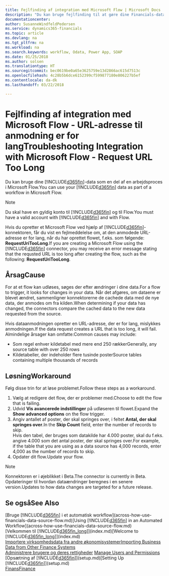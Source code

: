 ```yaml
---
title: Fejlfinding af integration med Microsoft Flow | Microsoft Docs
description: "Du kan bruge fejlfinding til at gøre dine Financials-data tilgængelige som datakilde og angive en OData URL-adresse til dine webtjenester for at oprette et automatiseret workflow."
documentationcenter: 
author: SusanneWindfeldPedersen
ms.service: dynamics365-financials
ms.topic: article
ms.devlang: na
ms.tgt_pltfrm: na
ms.workload: na
ms.search.keywords: workflow, Odata, Power App, SOAP
ms.date: 01/25/2018
ms.author: solsen
ms.translationtype: HT
ms.sourcegitcommit: bec0619be0a65e3625759e13d2866ac615d7513c
ms.openlocfilehash: 4c28b5b6dce6152399cf599877180e806227b5ef
ms.contentlocale: da-dk
ms.lasthandoff: 03/22/2018

---
```

# <a name="troubleshooting-integration-with-microsoft-flow---request-url-too-long"></a><span data-ttu-id="ca20d-103">Fejlfinding af integration med Microsoft Flow - URL-adresse til anmodning er for lang</span><span class="sxs-lookup"><span data-stu-id="ca20d-103">Troubleshooting Integration with Microsoft Flow - Request URL Too Long</span></span>
<span data-ttu-id="ca20d-104">Du kan bruge dine [!INCLUDE[d365fin](includes/d365fin_md.md)]-data som en del af en arbejdsproces i Microsoft Flow.</span><span class="sxs-lookup"><span data-stu-id="ca20d-104">You can use your [!INCLUDE[d365fin](includes/d365fin_md.md)] data as part of a workflow in Microsoft Flow.</span></span>  

> [!NOTE]  
>   <span data-ttu-id="ca20d-105">Du skal have en gyldig konto til [!INCLUDE[d365fin](includes/d365fin_md.md)] og til Flow.</span><span class="sxs-lookup"><span data-stu-id="ca20d-105">You must have a valid account with [!INCLUDE[d365fin](includes/d365fin_md.md)] and with Flow.</span></span>  

<span data-ttu-id="ca20d-106">Hvis du opretter et Microsoft Flow ved hjælp af [!INCLUDE[d365fin](includes/d365fin_md.md)]-konnektoren, får du vist en fejlmeddelelse om, at den anmodede URL-adresse er for lang, når du har oprettet flowet, f.eks. som følgende: **RequestUriTooLong**.</span><span class="sxs-lookup"><span data-stu-id="ca20d-106">If you are creating a Microsoft Flow using the [!INCLUDE[d365fin](includes/d365fin_md.md)] connector, you may receive an error message stating that the requsted URL is too long after creating the flow, such as the following: **RequestUriTooLong**.</span></span>

## <a name="cause"></a><span data-ttu-id="ca20d-107">Årsag</span><span class="sxs-lookup"><span data-stu-id="ca20d-107">Cause</span></span>
<span data-ttu-id="ca20d-108">For at et flow kan udløses, søges der efter ændringer i dine data.</span><span class="sxs-lookup"><span data-stu-id="ca20d-108">For a flow to trigger, it looks for changes in your data.</span></span> <span data-ttu-id="ca20d-109">Når det afgøres, om dataene er blevet ændret, sammenligner konnektorerne de cachede data med de nye data, der anmodes om fra kilden.</span><span class="sxs-lookup"><span data-stu-id="ca20d-109">When determining if your data has changed, the connectors compare the cached data to the new data requested from the source.</span></span>  

<span data-ttu-id="ca20d-110">Hvis dataanmodningen opretter en URL-adresse, der er for lang, mislykkes anmodningen.</span><span class="sxs-lookup"><span data-stu-id="ca20d-110">If the data request creates a URL that is too long, it will fail.</span></span> <span data-ttu-id="ca20d-111">Almindelige årsager kan omfatte:</span><span class="sxs-lookup"><span data-stu-id="ca20d-111">Common causes may include:</span></span>
- <span data-ttu-id="ca20d-112">Som regel enhver kildetabel med mere end 250 rækker</span><span class="sxs-lookup"><span data-stu-id="ca20d-112">Generally, any source table with over 250 rows</span></span>
- <span data-ttu-id="ca20d-113">Kildetabeller, der indeholder flere tusinde poster</span><span class="sxs-lookup"><span data-stu-id="ca20d-113">Source tables containing multiple thousands of records</span></span>

## <a name="workaround"></a><span data-ttu-id="ca20d-114">Løsning</span><span class="sxs-lookup"><span data-stu-id="ca20d-114">Workaround</span></span>
<span data-ttu-id="ca20d-115">Følg disse trin for at løse problemet.</span><span class="sxs-lookup"><span data-stu-id="ca20d-115">Follow these steps as a workaround.</span></span>
1. <span data-ttu-id="ca20d-116">Vælg at redigere det flow, der er problemer med.</span><span class="sxs-lookup"><span data-stu-id="ca20d-116">Choose to edit the flow that is failing.</span></span>
2. <span data-ttu-id="ca20d-117">Udvid **Vis avancerede indstillinger** på udløseren til flowet.</span><span class="sxs-lookup"><span data-stu-id="ca20d-117">Expand the **Show advanced options** on the flow trigger.</span></span>
3. <span data-ttu-id="ca20d-118">Angiv antallet af poster, der skal springes over, i feltet **Antal, der skal springes over**.</span><span class="sxs-lookup"><span data-stu-id="ca20d-118">In the **Skip Count** field, enter the number of records to skip.</span></span>  
<span data-ttu-id="ca20d-119">Hvis den tabel, der bruges som datakilde har 4.000 poster, skal du f.eks. angive 4.000 som det antal poster, der skal springes over.</span><span class="sxs-lookup"><span data-stu-id="ca20d-119">For example, if the table that you are using as a data source has 4,000 records, enter 4,000 as the number of records to skip.</span></span>
4. <span data-ttu-id="ca20d-120">Opdater dit flow.</span><span class="sxs-lookup"><span data-stu-id="ca20d-120">Update your flow.</span></span>

> [!NOTE]  
> <span data-ttu-id="ca20d-121">Konnektoren er i øjeblikket i Beta.</span><span class="sxs-lookup"><span data-stu-id="ca20d-121">The connector is currently in Beta.</span></span> <span data-ttu-id="ca20d-122">Opdateringer til hvordan dataændringer beregnes i en senere version.</span><span class="sxs-lookup"><span data-stu-id="ca20d-122">Updates to how data changes are targeted for a future release.</span></span>


## <a name="see-also"></a><span data-ttu-id="ca20d-123">Se også</span><span class="sxs-lookup"><span data-stu-id="ca20d-123">See Also</span></span>
<span data-ttu-id="ca20d-124">[Bruge [!INCLUDE[d365fin](includes/d365fin_md.md)] i et automatisk workflow](across-how-use-financials-data-source-flow.md)</span><span class="sxs-lookup"><span data-stu-id="ca20d-124">[Using [!INCLUDE[d365fin](includes/d365fin_md.md)] in an Automated Workflow](across-how-use-financials-data-source-flow.md)</span></span>  
<span data-ttu-id="ca20d-125">[Velkommen til [!INCLUDE[d365fin_long](includes/d365fin_long_md.md)]](index.md)</span><span class="sxs-lookup"><span data-stu-id="ca20d-125">[Welcome to [!INCLUDE[d365fin_long](includes/d365fin_long_md.md)]](index.md)</span></span>  
[<span data-ttu-id="ca20d-126">Importere virksomhedsdata fra andre økonomisystemer</span><span class="sxs-lookup"><span data-stu-id="ca20d-126">Importing Business Data from Other Finance Systems</span></span>](upload-data.md)  
<span data-ttu-id="ca20d-127">[Administrere brugere og deres rettigheder](ui-how-users-permissions.md)  </span><span class="sxs-lookup"><span data-stu-id="ca20d-127">[Manage Users and Permissions](ui-how-users-permissions.md)  </span></span>  
<span data-ttu-id="ca20d-128">[Opsætning af [!INCLUDE[d365fin](includes/d365fin_md.md)]](setup.md)</span><span class="sxs-lookup"><span data-stu-id="ca20d-128">[Setting Up [!INCLUDE[d365fin](includes/d365fin_md.md)]](setup.md)</span></span>  
[<span data-ttu-id="ca20d-129">Finans</span><span class="sxs-lookup"><span data-stu-id="ca20d-129">Finance</span></span>](finance.md)  

